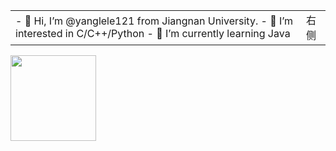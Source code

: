 <html>
    <table style="margin-left: auto; margin-right: auto;">
        <tr>
            <td>
                 - 👋 Hi, I’m @yanglele121 from Jiangnan University.
                  - 👀 I’m interested in C/C++/Python
                  - 🌱 I’m currently learning Java
            </td>
            <td>
                <!--右侧内容-->
                右侧
            </td>
        </tr>
    </table>
</html>

<img align="right,top" height="137px" src="https://github-readme-stats.vercel.app/api?username=yanglele121&hide_title=true&hide_border=true&show_icons=trueline_height=21&text_color=000&icon_color=000&bg_color=0,ea6161,ffc64d,fffc4d,52fa5a&theme=graywhite" /> 

<!---
yanglele121/yanglele121 is a ✨ special ✨ repository because its `README.md` (this file) appears on your GitHub profile.
You can click the Preview link to take a look at your changes.
--->
